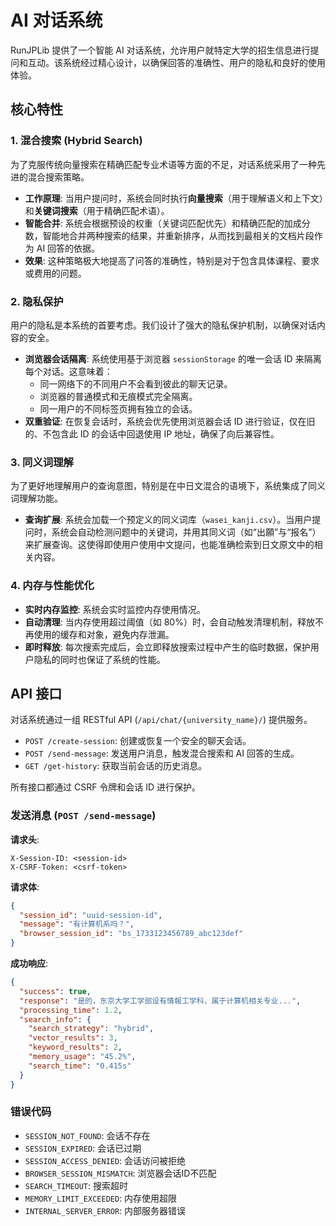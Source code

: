 # AI 对话系统

RunJPLib 提供了一个智能 AI 对话系统，允许用户就特定大学的招生信息进行提问和互动。该系统经过精心设计，以确保回答的准确性、用户的隐私和良好的使用体验。

## 核心特性

### 1. 混合搜索 (Hybrid Search)
为了克服传统向量搜索在精确匹配专业术语等方面的不足，对话系统采用了一种先进的混合搜索策略。

- **工作原理**: 当用户提问时，系统会同时执行**向量搜索**（用于理解语义和上下文）和**关键词搜索**（用于精确匹配术语）。
- **智能合并**: 系统会根据预设的权重（关键词匹配优先）和精确匹配的加成分数，智能地合并两种搜索的结果，并重新排序，从而找到最相关的文档片段作为 AI 回答的依据。
- **效果**: 这种策略极大地提高了问答的准确性，特别是对于包含具体课程、要求或费用的问题。

### 2. 隐私保护
用户的隐私是本系统的首要考虑。我们设计了强大的隐私保护机制，以确保对话内容的安全。

- **浏览器会话隔离**: 系统使用基于浏览器 `sessionStorage` 的唯一会话 ID 来隔离每个对话。这意味着：
    - 同一网络下的不同用户不会看到彼此的聊天记录。
    - 浏览器的普通模式和无痕模式完全隔离。
    - 同一用户的不同标签页拥有独立的会话。
- **双重验证**: 在恢复会话时，系统会优先使用浏览器会话 ID 进行验证，仅在旧的、不包含此 ID 的会话中回退使用 IP 地址，确保了向后兼容性。

### 3. 同义词理解
为了更好地理解用户的查询意图，特别是在中日文混合的语境下，系统集成了同义词理解功能。

- **查询扩展**: 系统会加载一个预定义的同义词库（`wasei_kanji.csv`）。当用户提问时，系统会自动检测问题中的关键词，并用其同义词（如“出願”与“报名”）来扩展查询。这使得即使用户使用中文提问，也能准确检索到日文原文中的相关内容。

### 4. 内存与性能优化
- **实时内存监控**: 系统会实时监控内存使用情况。
- **自动清理**: 当内存使用超过阈值（如 80%）时，会自动触发清理机制，释放不再使用的缓存和对象，避免内存泄漏。
- **即时释放**: 每次搜索完成后，会立即释放搜索过程中产生的临时数据，保护用户隐私的同时也保证了系统的性能。

## API 接口

对话系统通过一组 RESTful API (`/api/chat/{university_name}/`) 提供服务。

- `POST /create-session`: 创建或恢复一个安全的聊天会话。
- `POST /send-message`: 发送用户消息，触发混合搜索和 AI 回答的生成。
- `GET /get-history`: 获取当前会话的历史消息。

所有接口都通过 CSRF 令牌和会话 ID 进行保护。

### 发送消息 (`POST /send-message`)

**请求头**:
```
X-Session-ID: <session-id>
X-CSRF-Token: <csrf-token>
```

**请求体**:
```json
{
  "session_id": "uuid-session-id",
  "message": "有计算机系吗？",
  "browser_session_id": "bs_1733123456789_abc123def"
}
```

**成功响应**:
```json
{
  "success": true,
  "response": "是的，东京大学工学部设有情報工学科，属于计算机相关专业...",
  "processing_time": 1.2,
  "search_info": {
    "search_strategy": "hybrid",
    "vector_results": 3,
    "keyword_results": 2,
    "memory_usage": "45.2%",
    "search_time": "0.415s"
  }
}
```

### 错误代码

- `SESSION_NOT_FOUND`: 会话不存在
- `SESSION_EXPIRED`: 会话已过期
- `SESSION_ACCESS_DENIED`: 会话访问被拒绝
- `BROWSER_SESSION_MISMATCH`: 浏览器会话ID不匹配
- `SEARCH_TIMEOUT`: 搜索超时
- `MEMORY_LIMIT_EXCEEDED`: 内存使用超限
- `INTERNAL_SERVER_ERROR`: 内部服务器错误